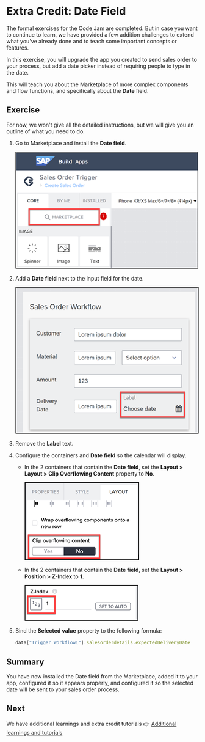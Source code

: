 # Extra Credit: Date Field 

The formal exercises for the Code Jam are completed. But in case you want to continue to learn, we have provided a few addition challenges to extend what you've already done and to teach some important concepts or features.

In this exercise, you will upgrade the app you created to send sales order to your process, but add a date picker instead of requiring people to type in the date.

This will teach you about the Marketplace of more complex components and flow functions, and specifically about the **Date** field. 

## Exercise

For now, we won't give all the detailed instructions, but we will give you an outline of what you need to do.

1. Go to Marketplace and install the **Date field**.

    ![Marketplace](DateField/date1.png)


2. Add a **Date field** next to the input field for the date.

    ![Marketplace](DateField/date2.png)

3. Remove the **Label** text.

4. Configure the containers and **Date field** so the calendar will display.

    - In the 2 containers that contain the **Date field**, set the **Layout > Layout > Clip Overflowing Content** property to **No**.

        ![Marketplace](DateField/date3.png)

    - In the 2 containers that contain the **Date field**, set the **Layout > Position > Z-Index** to **1**.

        ![Marketplace](DateField/date4.png)

5. Bind the **Selected value** property to the following formula:

    ```JavaScript
    data["Trigger Workflow1"].salesorderdetails.expectedDeliveryDate
    ```



## Summary

You have now installed the Date field from the Marketplace, added it to your app, configured it so it appears properly, and configured it so the selected date will be sent to your sales order process.

## Next

We have additional learnings and extra credit tutorials 👉 [Additional learnings and tutorials](/exercises/extra-credit/README2.md)



